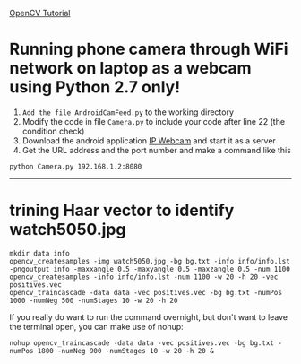 [OpenCV Tutorial](https://pythonprogramming.net/loading-images-python-opencv-tutorial/)

# Running phone camera through WiFi network on laptop as a webcam using Python 2.7 only!
1. `Add the file AndroidCamFeed.py` to the working directory
2. Modify the code in file `Camera.py` to include your code after line 22 (the condition check)
3. Download the android application [IP Webcam](https://play.google.com/store/apps/details?id=com.pas.webcam&hl=en) and start it as a server
4. Get the URL address and the port number and make a command like this
```
python Camera.py 192.168.1.2:8080
```
- - - 
# trining Haar vector to identify watch5050.jpg
```
mkdir data info
opencv_createsamples -img watch5050.jpg -bg bg.txt -info info/info.lst -pngoutput info -maxxangle 0.5 -maxyangle 0.5 -maxzangle 0.5 -num 1100
opencv_createsamples -info info/info.lst -num 1100 -w 20 -h 20 -vec positives.vec
opencv_traincascade -data data -vec positives.vec -bg bg.txt -numPos 1000 -numNeg 500 -numStages 10 -w 20 -h 20
```
If you really do want to run the command overnight, but don't want to leave the terminal open, you can make use of nohup:
```
nohup opencv_traincascade -data data -vec positives.vec -bg bg.txt -numPos 1800 -numNeg 900 -numStages 10 -w 20 -h 20 &
```
